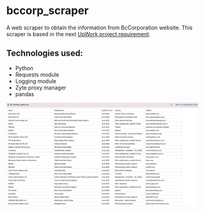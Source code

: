 # bccorp_scraper
A web scraper to obtain the information from BcCorporation website. 
This scraper is based in the next [UpWork project requirement](https://www.upwork.com/nx/jobs/search/details/~014d974183450d05c2?q=web%20scraping&sort=recency&page=3&pageTitle=Job%20Detail&_navType=slider&_modalInfo=%5B%7B%22navType%22%3A%22slider%22,%22title%22%3A%22Job%20Detail%22,%22modalId%22%3A%221656294582458%22%7D%5D).

## Technologies used:
* Python
* Requests module
* Logging module
* Zyte proxy manager
* pandas

![Alt text](./img/result.png "Result preview")